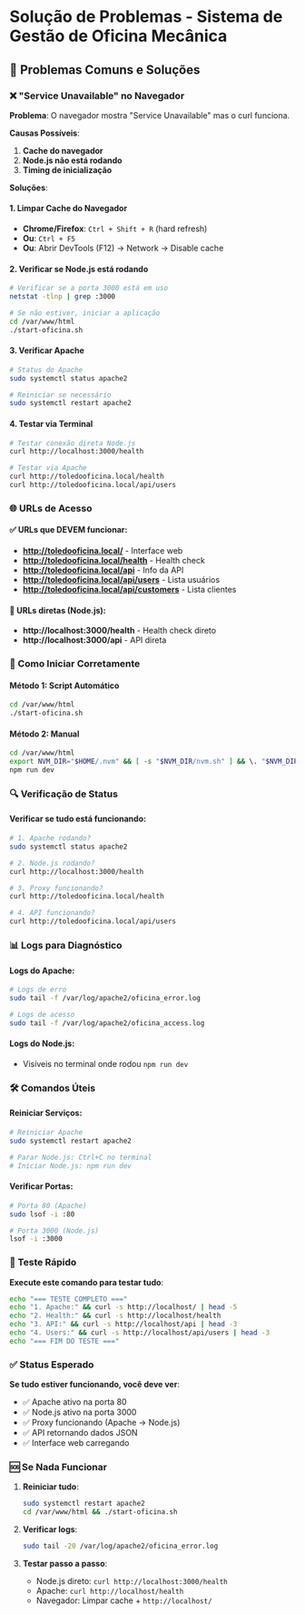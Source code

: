 # Solução de Problemas - Sistema de Gestão de Oficina Mecânica

## 🔧 Problemas Comuns e Soluções

### ❌ "Service Unavailable" no Navegador

**Problema**: O navegador mostra "Service Unavailable" mas o curl funciona.

**Causas Possíveis**:
1. **Cache do navegador**
2. **Node.js não está rodando**
3. **Timing de inicialização**

**Soluções**:

#### 1. **Limpar Cache do Navegador**
- **Chrome/Firefox**: `Ctrl + Shift + R` (hard refresh)
- **Ou**: `Ctrl + F5`
- **Ou**: Abrir DevTools (F12) → Network → Disable cache

#### 2. **Verificar se Node.js está rodando**
```bash
# Verificar se a porta 3000 está em uso
netstat -tlnp | grep :3000

# Se não estiver, iniciar a aplicação
cd /var/www/html
./start-oficina.sh
```

#### 3. **Verificar Apache**
```bash
# Status do Apache
sudo systemctl status apache2

# Reiniciar se necessário
sudo systemctl restart apache2
```

#### 4. **Testar via Terminal**
```bash
# Testar conexão direta Node.js
curl http://localhost:3000/health

# Testar via Apache
curl http://toledooficina.local/health
curl http://toledooficina.local/api/users
```

### 🌐 URLs de Acesso

#### **✅ URLs que DEVEM funcionar**:
- **http://toledooficina.local/** - Interface web
- **http://toledooficina.local/health** - Health check
- **http://toledooficina.local/api** - Info da API
- **http://toledooficina.local/api/users** - Lista usuários
- **http://toledooficina.local/api/customers** - Lista clientes

#### **🔧 URLs diretas (Node.js)**:
- **http://localhost:3000/health** - Health check direto
- **http://localhost:3000/api** - API direta

### 🚀 Como Iniciar Corretamente

#### **Método 1: Script Automático**
```bash
cd /var/www/html
./start-oficina.sh
```

#### **Método 2: Manual**
```bash
cd /var/www/html
export NVM_DIR="$HOME/.nvm" && [ -s "$NVM_DIR/nvm.sh" ] && \. "$NVM_DIR/nvm.sh"
npm run dev
```

### 🔍 Verificação de Status

#### **Verificar se tudo está funcionando**:
```bash
# 1. Apache rodando?
sudo systemctl status apache2

# 2. Node.js rodando?
curl http://localhost:3000/health

# 3. Proxy funcionando?
curl http://toledooficina.local/health

# 4. API funcionando?
curl http://toledooficina.local/api/users
```

### 📊 Logs para Diagnóstico

#### **Logs do Apache**:
```bash
# Logs de erro
sudo tail -f /var/log/apache2/oficina_error.log

# Logs de acesso
sudo tail -f /var/log/apache2/oficina_access.log
```

#### **Logs do Node.js**:
- Visíveis no terminal onde rodou `npm run dev`

### 🛠️ Comandos Úteis

#### **Reiniciar Serviços**:
```bash
# Reiniciar Apache
sudo systemctl restart apache2

# Parar Node.js: Ctrl+C no terminal
# Iniciar Node.js: npm run dev
```

#### **Verificar Portas**:
```bash
# Porta 80 (Apache)
sudo lsof -i :80

# Porta 3000 (Node.js)
lsof -i :3000
```

### 🎯 Teste Rápido

**Execute este comando para testar tudo**:
```bash
echo "=== TESTE COMPLETO ==="
echo "1. Apache:" && curl -s http://localhost/ | head -5
echo "2. Health:" && curl -s http://localhost/health
echo "3. API:" && curl -s http://localhost/api | head -3
echo "4. Users:" && curl -s http://localhost/api/users | head -3
echo "=== FIM DO TESTE ==="
```

### ✅ Status Esperado

**Se tudo estiver funcionando, você deve ver**:
- ✅ Apache ativo na porta 80
- ✅ Node.js ativo na porta 3000
- ✅ Proxy funcionando (Apache → Node.js)
- ✅ API retornando dados JSON
- ✅ Interface web carregando

### 🆘 Se Nada Funcionar

1. **Reiniciar tudo**:
   ```bash
   sudo systemctl restart apache2
   cd /var/www/html && ./start-oficina.sh
   ```

2. **Verificar logs**:
   ```bash
   sudo tail -20 /var/log/apache2/oficina_error.log
   ```

3. **Testar passo a passo**:
   - Node.js direto: `curl http://localhost:3000/health`
   - Apache: `curl http://localhost/health`
   - Navegador: Limpar cache + `http://localhost/`
